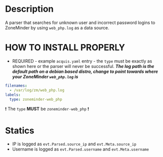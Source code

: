 # Description
A parser that searches for unknown user and incorrect password logins to ZoneMinder by using `web_php.log` as a data source.

# HOW TO INSTALL PROPERLY
- REQUIRED - example `acquis.yaml` entry - the `type` must be exactly as shown here or the parser will never be successful.
***The log path is the default path on a debian based distro, change to point towards where your ZoneMinder `web_php.log` is***
```yaml
filenames:
  - /var/log/zm/web_php.log
labels:
  type: zoneminder-web_php
```
:exclamation: The `type` **MUST** be `zoneminder-web_php` :exclamation:

# Statics
- IP is logged as `evt.Parsed.source_ip` and `evt.Meta.source_ip`
- Username is logged as `evt.Parsed.username` and `evt.Meta.username`
